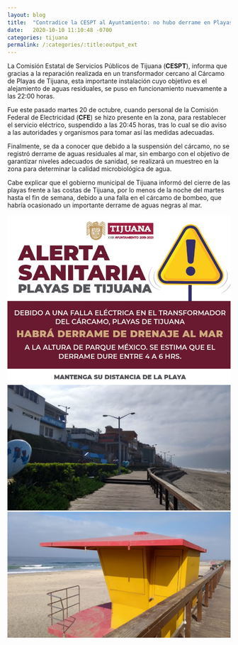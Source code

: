 ```yaml
---
layout: blog
title:  "Contradice la CESPT al Ayuntamiento: no hubo derrame en Playas"
date:   2020-10-10 11:10:48 -0700
categories: tijuana
permalink: /:categories/:title:output_ext
---
```


La Comisión Estatal de Servicios Públicos de Tijuana (**CESPT**), informa que gracias a la reparación realizada en un transformador cercano al Cárcamo de Playas de Tijuana, esta importante instalación cuyo objetivo es el alejamiento de aguas residuales, se puso en funcionamiento nuevamente a las 22:00 horas.

Fue este pasado martes 20 de octubre, cuando personal de la Comisión Federal de Electricidad (**CFE**) se hizo presente en la zona, para restablecer el servicio eléctrico, suspendido a las 20:45 horas, tras lo cual se dio aviso a las autoridades y organismos para tomar así las medidas adecuadas.

Finalmente, se da a conocer que debido a la suspensión del cárcamo, no se registró derrame de aguas residuales al mar, sin embargo con el objetivo de garantizar niveles adecuados de sanidad, se realizará un muestreo en la zona para determinar la calidad microbiológica de agua.

Cabe explicar que el gobierno municipal de Tijuana informó del cierre de las playas frente a las costas de Tijuana, por lo menos de la noche del martes hasta el fin de semana, debido a una falla en el cárcamo de bombeo, que habría ocasionado un importante derrame de aguas negras al mar.

<div id="carouselExampleSlidesOnly" class="carousel slide" data-ride="carousel">
  <div class="carousel-inner">
   <div class="carousel-item active">
       <img class="d-block w-100" src="/img/cnr/alerta-sanitaria.jpg" loading="lazy"  alt="Alerta sanitaria en playas de Tijuana">
    </div>
    <div class="carousel-item">
       <img class="d-block w-100" src="/img/cnr/playas-tijuana.jpg" loading="lazy"  alt="Alerta sanitaria en playas de Tijuana">
    </div>
    <div class="carousel-item">
      <img class="d-block w-100" src="/img/cnr/playas-tijuana-cabana.jpg" loading="lazy"  alt="Alerta sanitaria en playas de Tijuana">
    </div>
  </div>
</div>

